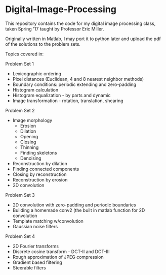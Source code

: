 # Digital-Image-Processing
This repository contains the code for my digital image processing class, taken Spring '17 taught by Professor Eric Miller.

Originally written in Matlab, I may port it to python later and upload the pdf of the solutions to the problem sets.

Topics covered in:

Problem Set 1
  - Lexicographic ordering
  - Pixel distances (Euclidean, 4 and 8 nearest neighbor methods)
  - Boundary conditions: periodic extending and zero-padding
  - Histogram calculation
  - Histogram equalization - by parts and dynamic
  - Image transformation - rotation, translation, shearing
  
Problem Set 2
  - Image morphology
    - Erosion
    - Dilation
    - Opening
    - Closing
    - Thinning
    - Finding skeletons
    - Denoising
  - Reconstruction by dilation
  - Finding connected components
  - Closing by reconstruction
  - Reconstruction by erosion
  - 2D convolution
  
Problem Set 3
  - 2D convolution with zero-padding and periodic boundaries
  - Building a homemade conv2 (the built in matlab function for 2D convolution
  - Template matching w/convolution
  - Gaussian noise filters
  
Problem Set 4
  - 2D Fourier transforms
  - Discrete cosine transform - DCT-II and DCT-III
  - Rough approximation of JPEG compression
  - Gradient based filtering
  - Steerable filters
